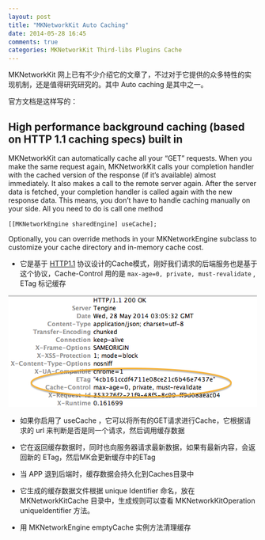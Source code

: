 ```yaml
---
layout: post
title: "MKNetworkKit Auto Caching"
date: 2014-05-28 16:45
comments: true
categories: MKNetworkKit Third-libs Plugins Cache
---
```


MKNetworkKit 网上已有不少介绍它的文章了，不过对于它提供的众多特性的实现机制，还是值得研究研究的。其中 Auto caching 是其中之一。

官方文档是这样写的：

## High performance background caching (based on HTTP 1.1 caching specs) built in

MKNetworkKit can automatically cache all your “GET” requests. When you make the same request again, MKNetworkKit calls your completion handler with the cached version of the response (if it’s available) almost immediately. It also makes a call to the remote server again. After the server data is fetched, your completion handler is called again with the new response data. This means, you don’t have to handle caching manually on your side. All you need to do is call one method

```
[[MKNetworkEngine sharedEngine] useCache];
```

Optionally, you can override methods in your MKNetworkEngine subclass to customize your cache directory and in-memory cache cost.

* 它是基于 [HTTP1.1](http://blog.toright.com/posts/3414/%E5%88%9D%E6%8E%A2-http-1-1-cache-%E6%A9%9F%E5%88%B6) 协议设计的Cache模式，刚好我们请求的后端服务也是基于这个协议，Cache-Control 用的是 `max-age=0, private, must-revalidate` , ETag 标记缓存  

 ![HTTP1.1 Cache Control](/assets/http1_1_cache_control.png)

* 如果你启用了 useCache ，它可以将所有的GET请求进行Cache，它根据请求的 url 来判断是否是同一个请求，然后调用缓存数据

* 它在返回缓存数据时，同时也向服务器请求最新数据，如果有最新内容，会返回新的 ETag，然后MK会更新缓存中的ETag

* 当 APP 退到后端时，缓存数据会持久化到Caches目录中

* 它生成的缓存数据文件根据 unique Identifier 命名，放在 MKNetworkKitCache 目录中，生成规则可以查看 MKNetworkKitOperation uniqueIdentifier 方法。

* 用 MKNetworkEngine emptyCache 实例方法清理缓存